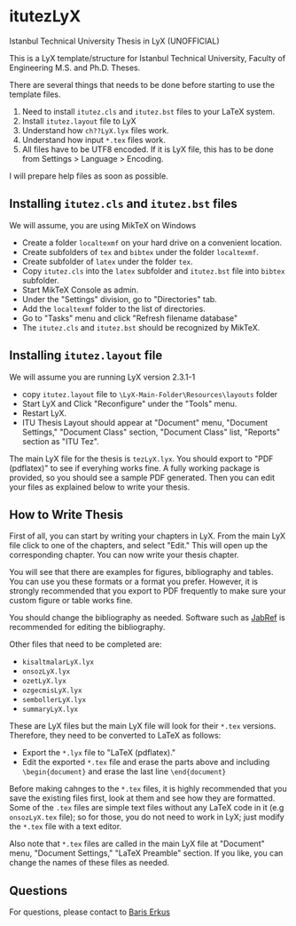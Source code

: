 # itutezLyX

Istanbul Technical University Thesis in LyX (UNOFFICIAL)

This is a LyX template/structure for Istanbul Technical University, Faculty of Engineering M.S. and Ph.D. Theses.

There are several things that needs to be done before starting to use the template files.

1. Need to install `itutez.cls` and `itutez.bst` files to your LaTeX system.
2. Install `itutez.layout` file to LyX
3. Understand how `ch??LyX.lyx` files work.
4. Understand how input `*.tex` files work.
5. All files have to be UTF8 encoded. If it is LyX file, this has to be done from Settings > Language > Encoding.

I will prepare help files as soon as possible.

## Installing `itutez.cls` and `itutez.bst` files

We will assume, you are using MikTeX on Windows

* Create a folder `localtexmf` on your hard drive on a convenient location.
* Create subfolders of `tex` and `bibtex` under the folder `localtexmf`.
* Create subfolder of `latex` under the folder `tex`.
* Copy `itutez.cls` into the `latex` subfolder and `itutez.bst` file into `bibtex` subfolder.
* Start MikTeX Console as admin.
* Under the "Settings" division, go to "Directories" tab.
* Add the `localtexmf` folder to the list of directories.
* Go to "Tasks" menu and click "Refresh filename database"
* The  `itutez.cls` and `itutez.bst`  should be recognized by MikTeX.

## Installing `itutez.layout` file

We will assume you are running LyX version 2.3.1-1

* copy `itutez.layout` file to `\LyX-Main-Folder\Resources\layouts` folder
* Start LyX and Click "Reconfigure" under the "Tools" menu.
* Restart LyX.
* ITU Thesis Layout should appear at "Document" menu, "Document Settings," "Document Class" section, "Document Class" list, "Reports" section as "ITU Tez".

The main LyX file for the thesis is `tezLyX.lyx`. You should export to "PDF (pdflatex)" to see if everyhing works fine. A fully working package is provided, so you should see a sample PDF generated. Then you can edit your files as explained below to write your thesis.

## How to Write Thesis

First of all, you can start by writing your chapters in LyX. From the main LyX file click to one of the chapters, and select "Edit." This will open up the corresponding chapter. You can now write your thesis chapter.

You will see that there are examples for figures, bibliography and tables. You can use you these formats or a format you prefer. However, it is strongly recommended that you export to PDF frequently to make sure your custom figure or table works fine.

You should change the bibliography as needed. Software such as [JabRef](http://www.jabref.org/) is recommended for editing the bibliography.

Other files that need to be completed are:

* `kisaltmalarLyX.lyx`
* `onsozLyX.lyx`
* `ozetLyX.lyx`
* `ozgecmisLyX.lyx`
* `sembollerLyX.lyx`
* `summaryLyX.lyx`

These are LyX files but the main LyX file will look for their `*.tex` versions. Therefore, they need to be converted to LaTeX as follows:

* Export the `*.lyx` file to "LaTeX (pdflatex)."
* Edit the exported `*.tex` file and erase the parts above and including `\begin{document}` and erase the last line `\end{document}`

Before making cahnges to the `*.tex` files, it is highly recommended that you save the existing files first, look at them and see how they are formatted. Some of the `.tex` files are simple text files without any LaTeX code in it (e.g `onsozLyX.tex` file); so for those, you do not need to work in LyX; just modify the `*.tex` file with a text editor.

Also note that `*.tex` files are called in the main LyX file at "Document" menu, "Document Settings," "LaTeX Preamble" section. If you like, you can change the names of these files as needed.

## Questions

For questions, please contact to [Baris Erkus](mailto:bariserkus@itu.edu.tr)